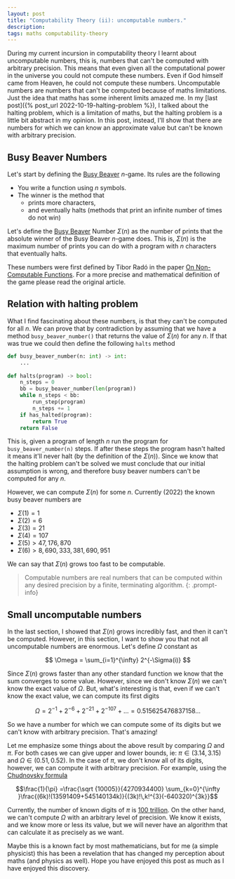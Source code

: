 ```yaml
---
layout: post
title: "Computability Theory (ii): uncomputable numbers."
description:
tags: maths computability-theory
---
```


During my current incursion in computability theory I learnt about uncomputable numbers, this is, numbers that can't be computed with arbitrary precision. This means that even given all the computational power in the universe you could not compute these numbers. Even if God himself came from Heaven, he could not compute these numbers. Uncomputable numbers are numbers that can't be computed because of maths limitations. Just the idea that maths has some inherent limits amazed me. In my [last post]({% post_url 2022-10-19-halting-problem %}), I talked about the halting problem, which is a limitation of maths, but the halting problem is a little bit abstract in my opinion. In this post, instead, I'll show that there are numbers for which we can know an approximate value but can't be known with arbitrary precision.

## Busy Beaver Numbers

Let's start by defining the [Busy Beaver](https://en.wikipedia.org/wiki/Busy_beaver) $n$-game. Its rules are the following

- You write a function using $n$ symbols.
- The winner is the method that
    - prints more characters,
    - and eventually halts (methods that print an infinite number of times do not win)

Let's define the [Busy Beaver](https://en.wikipedia.org/wiki/Busy_beaver) Number $\Sigma(n)$ as the number of prints that the absolute winner of the Busy Beaver $n$-game does. This is, $\Sigma(n)$ is the maximum number of prints you can do with a program with $n$ characters that eventually halts.

These numbers were first defined by Tibor Radó in the paper [On Non-Computable Functions](https://www.gwern.net/docs/cs/computable/1962-rado.pdf). For a more precise and mathematical definition of the game please read the original article. 

## Relation with halting problem

What I find fascinating about these numbers, is that they can't be computed for all $n$. We can prove that by contradiction by assuming that we have a method `busy_beaver_number()` that returns the value of $\Sigma(n)$ for any $n$. If that was true we could then define the following `halts` method

```python
def busy_beaver_number(n: int) -> int:
	...
	
def halts(program) -> bool:
	n_steps = 0
	bb = busy_beaver_number(len(program))
	while n_steps < bb:
		run_step(program)
		n_steps += 1
	if has_halted(program):
		return True
	return False
```

This is, given a program of length $n$ run the program for `busy_beaver_number(n)` steps. If after these steps the program hasn't halted it means it'll never halt (by the definition of the $\Sigma(n)$). Since we know that the halting problem can't be solved we must conclude that our initial assumption is wrong, and therefore busy beaver numbers can't be computed for any $n$.

However, we can compute $\Sigma(n)$ for some $n$. Currently (2022) the known busy beaver numbers are

- $\Sigma(1) = 1$
- $\Sigma(2) = 6$
- $\Sigma(3) = 21$
- $\Sigma(4) = 107$
- $\Sigma(5) >47,176,870$
- $\Sigma(6) >8,690,333,381,690,951$

We can say that $\Sigma(n)$ grows too fast to be computable.

> Computable numbers are real numbers that can be computed within any desired precision by a finite, terminating algorithm.
{: .prompt-info}


## Small uncomputable numbers

In the last section, I showed that $\Sigma(n)$ grows incredibly fast, and then it can't be computed. However, in this section, I want to show you that not all uncomputable numbers are enormous. Let's define $\Omega$ constant as

$$
\Omega = \sum_{i=1}^{\infty} 2^{-\Sigma(i)}
$$

Since $\Sigma(n)$ grows faster than any other standard function we know that the sum converges to some value. However, since we don't know $\Sigma(n)$ we can't know the exact value of $\Omega$. But, what's interesting is that, even if we can't know the exact value, we can compute its first digits

$$
\Omega = 2^{-1} + 2^{-6} + 2^{-21} + 2^{-107} + ... = 0.515625476837158...
$$

So we have a number for which we can compute some of its digits but we can't know with arbitrary precision. That's amazing!

Let me emphasize some things about the above result by comparing $\Omega$ and $\pi$. For both cases we can give upper and lower bounds, ie: $\pi \in (3.14, 3.15)$ and $\Omega \in (0.51, 0.52)$. In the case of $\pi$, we don't know all of its digits, however, we can compute it with arbitrary precision. For example, using the [Chudnovsky formula](https://en.wikipedia.org/wiki/Chudnovsky_algorithm) 

$$\frac{1}{\pi} =\frac{\sqrt {10005}}{4270934400} \sum_{k=0}^{\infty }\frac{(6k)!(13591409+545140134k)}{(3k)!\,k!^{3}(-640320)^{3k}}$$

Currently, the number of known digits of $\pi$ is [100 trillion](https://cloud.google.com/blog/products/compute/calculating-100-trillion-digits-of-pi-on-google-cloud). On the other hand, we can't compute $\Omega$ with an arbitrary level of precision. We know it exists, and we know more or less its value, but we will never have an algorithm that can calculate it as precisely as we want.

Maybe this is a known fact by most mathematicians, but for me (a simple physicist) this has been a revelation that has changed my perception about maths (and physics as well). Hope you have enjoyed this post as much as I have enjoyed this discovery.

